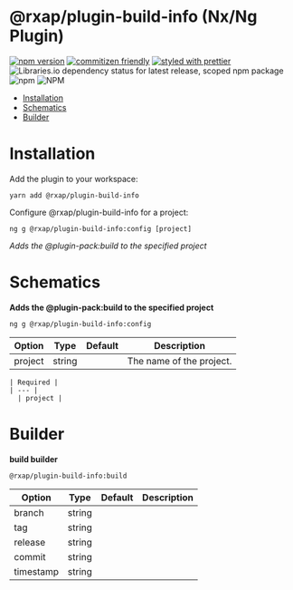 @rxap/plugin-build-info (Nx/Ng Plugin)
======

[![npm version](https://img.shields.io/npm/v/@rxap/plugin-build-info?style=flat-square)](https://www.npmjs.com/package/@rxap/plugin-build-info)
[![commitizen friendly](https://img.shields.io/badge/commitizen-friendly-brightgreen.svg?style=flat-square)](https://commitizen.github.io/cz-cli/)
[![styled with prettier](https://img.shields.io/badge/styled_with-prettier-ff69b4.svg?style=flat-square)](https://github.com/prettier/prettier)
![Libraries.io dependency status for latest release, scoped npm package](https://img.shields.io/librariesio/release/npm/@rxap/plugin-build-info)
![npm](https://img.shields.io/npm/dm/@rxap/plugin-build-info)
![NPM](https://img.shields.io/npm/l/@rxap/plugin-build-info)

>

- [Installation](#installation)
- [Schematics](#schematics)
- [Builder](#builder)

# Installation

Add the plugin to your workspace:

  ```
  yarn add @rxap/plugin-build-info
  ```

Configure @rxap/plugin-build-info for a project:

```
ng g @rxap/plugin-build-info:config [project]
```

*Adds the @plugin-pack:build to the specified project*

# Schematics

**Adds the @plugin-pack:build to the specified project**

  ```
  ng g @rxap/plugin-build-info:config
  ```

Option | Type | Default | Description
  --- | --- | --- | ---
project | string |  | The name of the project.

    | Required |
    | --- |
      | project |

# Builder

**build builder**

  ```
  @rxap/plugin-build-info:build
  ```

Option | Type | Default | Description
  --- | --- | --- | ---
branch | string |  |
tag | string |  |
release | string |  |
commit | string |  |
timestamp | string |  | 



